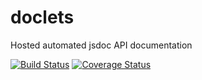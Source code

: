 # doclets
Hosted automated jsdoc API documentation

[![Build Status](https://travis-ci.org/lipp/doclets.svg)](https://travis-ci.org/lipp/doclets) [![Coverage Status](https://coveralls.io/repos/lipp/doclets/badge.svg?branch=master&service=github)](https://coveralls.io/github/lipp/doclets?branch=master)
